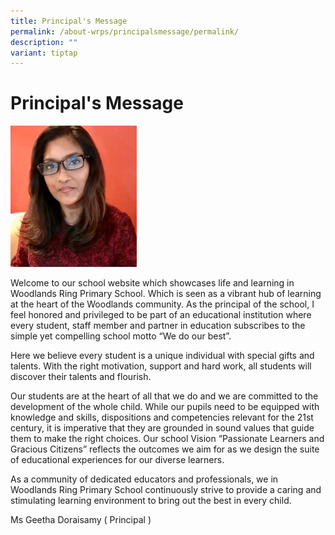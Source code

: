 ```yaml
---
title: Principal's Message
permalink: /about-wrps/principalsmessage/permalink/
description: ""
variant: tiptap
---
```

<h1>Principal's Message</h1><p></p><p></p><div class="isomer-image-wrapper"><img style="width: 40%;" height="auto" width="100%" alt="" src="/images/Staff/Principal.jpg"></div><p>Welcome to our school website which showcases life and learning in Woodlands Ring Primary School. Which is seen as a vibrant hub of learning at the heart of the Woodlands community. As the principal of the school, I feel honored and privileged to be part of an educational institution where every student, staff member and partner in education subscribes to the simple yet compelling school motto “We do our best”.</p><p>Here we believe every student is a unique individual with special gifts and talents. With the right motivation, support and hard work, all students will discover their talents and flourish.</p><p>Our students are at the heart of all that we do and we are committed to the development of the whole child. While our pupils need to be equipped with knowledge and skills, dispositions and competencies relevant for the 21st century, it is imperative that they are grounded in sound values that guide them to make the right choices. Our school Vision “Passionate Learners and Gracious Citizens” reflects the outcomes we aim for as we design the suite of educational experiences for our diverse learners.</p><p>As a community of dedicated educators and professionals, we in Woodlands Ring Primary School continuously strive to provide a caring and stimulating learning environment to bring out the best in every child.</p><p>Ms Geetha Doraisamy ( Principal )</p>